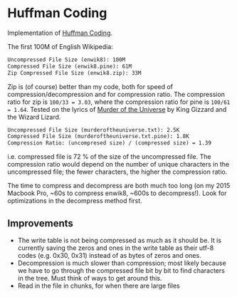 # Huffman Coding

Implementation of [Huffman Coding](https://en.wikipedia.org/wiki/Huffman_coding).

The first 100M of English Wikipedia:

```txt
Uncompressed File Size (enwik8): 100M
Compressed File Size (enwik8.pine): 61M
Zip Compressed File Size (enwik8.zip): 33M
```

Zip is (of course) better than my code, both for speed of compression/decompression and for compression ratio. The compression ratio for zip is `100/33 = 3.03`, where the compression ratio for pine  is `100/61 = 1.64`.
Tested on the lyrics of [Murder of the Universe](https://www.youtube.com/watch?v=4zUPTPlkqDg) by King Gizzard and the Wizard Lizard.

```txt
Uncompressed File Size (murderoftheuniverse.txt): 2.5K
Compressed File Size (murderoftheuniverse.txt.pine): 1.8K
Compression Ratio: (uncompresed size) / (compressed size) = 1.39
```

i.e. compressed file is 72 % of the size of the uncompressed file. The compression ratio would depend on the number of unique characters in the uncompressed file; the fewer characters, the higher the compression ratio.


The time to compress and decompress are both much too long (on my 2015 Macbook Pro, ~60s to compress enwik8, ~600s to decompress!). Look for optimizations in the decompress method first.

## Improvements

- The write table is not being compressed as much as it should be. It is currently saving the zeros and ones in the write table as their utf-8 codes (e.g. 0x30, 0x31) instead of as bytes of zeros and ones.
- Decompression is much slower than compression; most likely because we have to go through the compressed file bit by bit to find characters in the tree. Must think of ways to get around this.
- Read in the file in chunks, for when there are large files

